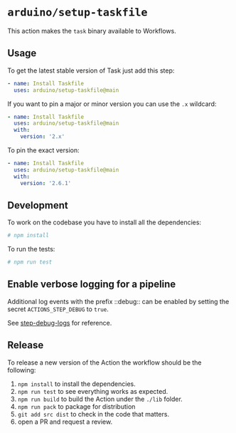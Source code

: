 # `arduino/setup-taskfile`

This action makes the `task` binary available to Workflows.

## Usage

To get the latest stable version of Task just add this step:

```yaml
- name: Install Taskfile
  uses: arduino/setup-taskfile@main
```

If you want to pin a major or minor version you can use the `.x` wildcard:

```yaml
- name: Install Taskfile
  uses: arduino/setup-taskfile@main
  with:
    version: '2.x'
```

To pin the exact version:

```yaml
- name: Install Taskfile
  uses: arduino/setup-taskfile@main
  with:
    version: '2.6.1'
```

## Development

To work on the codebase you have to install all the dependencies:

```sh
# npm install
```

To run the tests:

```sh
# npm run test
```

## Enable verbose logging for a pipeline
Additional log events with the prefix ::debug:: can be enabled by setting the secret `ACTIONS_STEP_DEBUG` to `true`.

See [step-debug-logs](https://github.com/actions/toolkit/blob/master/docs/action-debugging.md#step-debug-logs) for reference.

## Release

To release a new version of the Action the workflow should be the following:

1. `npm install` to install the dependencies.
1. `npm run test` to see everything works as expected.
1. `npm run build` to build the Action under the `./lib` folder.
1. `npm run pack` to package for distribution
1. `git add src dist` to check in the code that matters.
1. open a PR and request a review.
